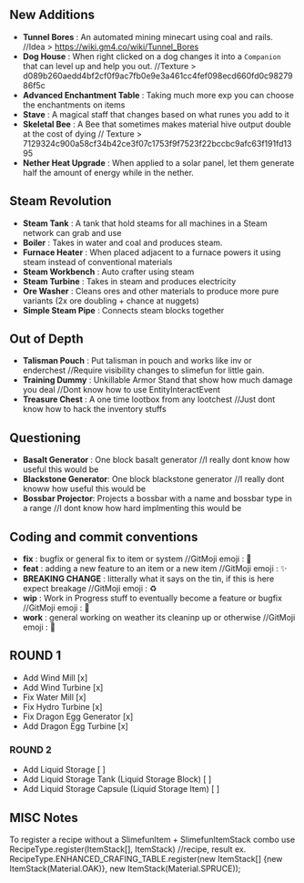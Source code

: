 ## New Additions
- **Tunnel Bores** : An automated mining minecart using coal and rails. //Idea > https://wiki.gm4.co/wiki/Tunnel_Bores
- **Dog House** : When right clicked on a dog changes it into a `Companion` that can level up and help you out. //Texture > d089b260aedd4bf2cf0f9ac7fb0e9e3a461cc4fef098ecd660fd0c9827986f5c
- **Advanced Enchantment Table** : Taking much more exp you can choose the enchantments on items
- **Stave** : A magical staff that changes based on what runes you add to it
- **Skeletal Bee** : A Bee that sometimes makes material hive output double at the cost of dying // Texture > 7129324c900a58cf34b42ce3f07c1753f9f7523f22bccbc9afc63f191fd1395
- **Nether Heat Upgrade** : When applied to a solar panel, let them generate half the amount of energy while in the nether.

## Steam Revolution
- **Steam Tank** : A tank that hold steams for all machines in a Steam network can grab and use
- **Boiler** : Takes in water and coal and produces steam.
- **Furnace Heater** : When placed adjacent to a furnace powers it using steam instead of conventional materials
- **Steam Workbench** : Auto crafter using steam 
- **Steam Turbine** : Takes in steam and produces electricity
- **Ore Washer** : Cleans ores and other materials to produce more pure variants (2x ore doubling + chance at nuggets)
- **Simple Steam Pipe** : Connects steam blocks together 

## Out of Depth
- **Talisman Pouch** : Put talisman in pouch and works like inv or enderchest //Require visibility changes to slimefun for little gain.
- **Training Dummy** : Unkillable Armor Stand that show how much damage you deal //Dont know how to use EntityInteractEvent
- **Treasure Chest** : A one time lootbox from any lootchest //Just dont know how to hack the inventory stuffs

## Questioning
- **Basalt Generator** : One block basalt generator //I really dont know how useful this would be 
- **Blackstone Generator**: One block blackstone generator //I really dont knoww how useful this would be
- **Bossbar Projector**: Projects a bossbar with a name and bossbar type in a range //I dont know how hard implmenting this would be

## Coding and commit conventions
- **fix** : bugfix or general fix to item or system //GitMoji emoji : :bug:
- **feat** : adding a new feature to an item or a new item //GitMoji emoji : :sparkles:
- **BREAKING CHANGE** : litterally what it says on the tin, if this is here expect breakage //GitMoji emoji : :recycle: 
- **wip** : Work in Progress stuff to eventually become a feature or bugfix //GitMoji emoji : :construction:
- **work** : general working on weather its cleaninp up or otherwise //GitMoji emoji : :construction:

## ROUND 1
- Add Wind Mill [x]
- Add Wind Turbine [x]
- Fix Water Mill [x]
- Fix Hydro Turbine [x]
- Fix Dragon Egg Generator [x]
- Add Dragon Egg Turbine [x]
### ROUND 2 
- Add Liquid Storage [ ]
- Add Liquid Storage Tank (Liquid Storage Block) [ ]
- Add Liquid Storage Capsule (Liquid Storage Item) [ ]

## MISC Notes
To register a recipe without a SlimefunItem + SlimefunItemStack combo 
use RecipeType.register(ItemStack[], ItemStack) 
//recipe, result ex. RecipeType.ENHANCED_CRAFING_TABLE.register(new ItemStack[] {new ItemStack(Material.OAK)}, new ItemStack(Material.SPRUCE));
